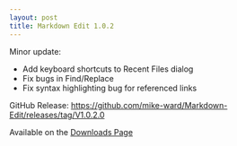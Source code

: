 ```yaml
---
layout: post  
title: Markdown Edit 1.0.2
---
```

Minor update:

- Add keyboard shortcuts to Recent Files dialog
- Fix bugs in Find/Replace
- Fix syntax highlighting bug for referenced links

GitHub Release: <https://github.com/mike-ward/Markdown-Edit/releases/tag/V1.0.2.0>

Available on the [Downloads Page](http://mike-ward.net/downloads)
